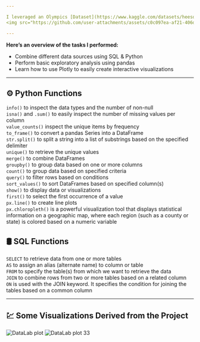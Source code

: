 ```yaml
---

I leveraged an Olympics [Dataset](https://www.kaggle.com/datasets/heesoo37/120-years-of-olympic-history-athletes-and-results) from Kaggle website and then enriched it with country details from a MariaDB SQL database. I explored the data to uncover interesting insights and create visualizations. You may view the python [code](https://github.com/abertpaat28/A-Dive-into-Olympics-Data-with-SQL-and-Python/blob/main/python%20notebook.ipynb) here. 🏆
<img src="https://github.com/user-attachments/assets/c0c097ea-af21-406d-b119-483b51cca7ed" align="center" width="800" height="500" >

---
```

**Here’s an overview of the tasks I performed:**  
- Combine different data sources using SQL & Python  
- Perform basic exploratory analysis using pandas  
- Learn how to use Plotly to easily create interactive visualizations  

---
## ⚙️ Python Functions
`info()` to inspect the data types and the number of non-null  
`isna()` and `.sum()` to easily inspect the number of missing values per column  
`value_counts()` inspect the unique items by frequency  
`to_frame()` to convert a pandas Series into a DataFrame  
`str.split()` to split a string into a list of substrings based on the specified delimiter  
`unique()` to retrieve the unique values  
`merge()` to combine DataFrames  
`groupby()` to group data based on one or more columns  
`count()` to group data based on specified criteria  
`query()` to filter rows based on conditions  
`sort_values()` to sort DataFrames based on specified column(s)  
`show()` to display data or visualizations  
`first()` to select the first occurrence of a value  
`px.line()` to create line plots  
`px.chloropleth()` is a powerful visualization tool that displays statistical information on a geographic map, where each region (such as a county or state) is colored based on a numeric variable  


## 🛢 SQL Functions
`SELECT` to retrieve data from one or more tables  
`AS` to assign an alias (alternate name) to column or table  
`FROM` to specify the table(s) from which we want to retrieve the data  
`JOIN` to combine rows from two or more tables based on a related column  
`ON` is used with the JOIN keyword. It specifies the condition for joining the tables based on a common column  

---
## 💹 Some Visualizations Derived from the Project
![DataLab plot](https://github.com/user-attachments/assets/6dd3737d-cbd1-4099-8ee3-935a0b546bf7)
![DataLab plot 33](https://github.com/user-attachments/assets/28fe77d6-0889-4b85-af7c-278ebc2cc283)

